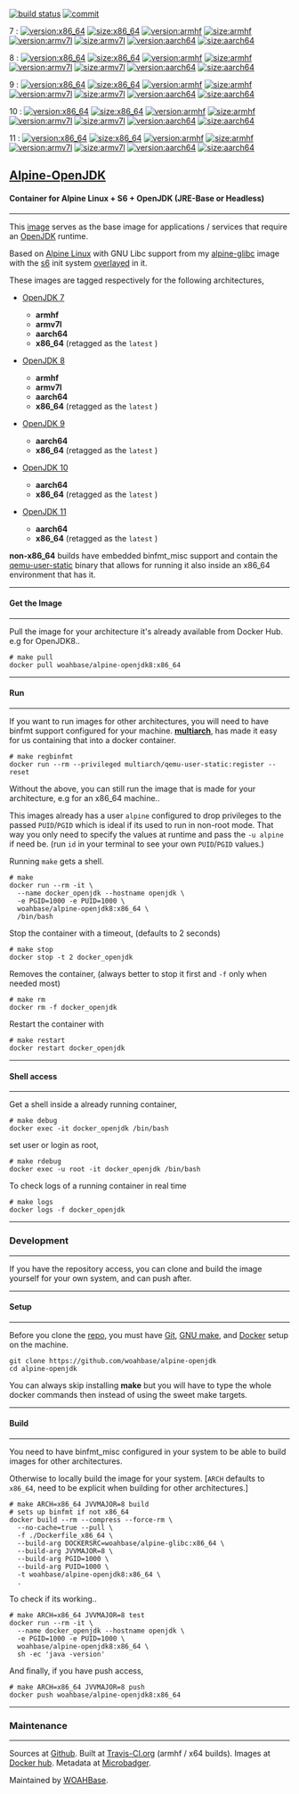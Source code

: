 [![build status][251]][232] [![commit][255]][231]

7 : [![version:x86_64][256]][235] [![size:x86_64][257]][235] [![version:armhf][258]][236] [![size:armhf][259]][236] [![version:armv7l][260]][237] [![size:armv7l][261]][237] [![version:aarch64][262]][238] [![size:aarch64][263]][238]

8 : [![version:x86_64][356]][335] [![size:x86_64][357]][335] [![version:armhf][358]][336] [![size:armhf][359]][336] [![version:armv7l][360]][337] [![size:armv7l][361]][337] [![version:aarch64][362]][338] [![size:aarch64][363]][338]

9 : [![version:x86_64][456]][435] [![size:x86_64][457]][435] [![version:armhf][458]][436] [![size:armhf][459]][436] [![version:armv7l][460]][437] [![size:armv7l][461]][437] [![version:aarch64][462]][438] [![size:aarch64][463]][438]

10 : [![version:x86_64][556]][535] [![size:x86_64][557]][535] [![version:armhf][558]][536] [![size:armhf][559]][536] [![version:armv7l][560]][537] [![size:armv7l][561]][537] [![version:aarch64][562]][538] [![size:aarch64][563]][538]

11 : [![version:x86_64][656]][635] [![size:x86_64][657]][635] [![version:armhf][658]][636] [![size:armhf][659]][636] [![version:armv7l][660]][637] [![size:armv7l][661]][637] [![version:aarch64][662]][638] [![size:aarch64][663]][638]

## [Alpine-OpenJDK][234]
#### Container for Alpine Linux + S6 + OpenJDK (JRE-Base or Headless)
---

This [image][233] serves as the base image for applications
/ services that require an [OpenJDK][135] runtime.

Based on [Alpine Linux][131] with GNU Libc support from my
[alpine-glibc][132] image with the [s6][133] init system
[overlayed][134] in it.

These images are tagged respectively for the following architectures,
* [OpenJDK 7][136]
    * **armhf**
    * **armv7l**
    * **aarch64**
    * **x86_64** (retagged as the `latest` )

* [OpenJDK 8][137]
    * **armhf**
    * **armv7l**
    * **aarch64**
    * **x86_64** (retagged as the `latest` )

* [OpenJDK 9][138]
    * **aarch64**
    * **x86_64** (retagged as the `latest` )

* [OpenJDK 10][139]
    * **aarch64**
    * **x86_64** (retagged as the `latest` )

* [OpenJDK 11][140]
    * **aarch64**
    * **x86_64** (retagged as the `latest` )

**non-x86_64** builds have embedded binfmt_misc support and contain the
[qemu-user-static][105] binary that allows for running it also inside
an x86_64 environment that has it.

---
#### Get the Image
---

Pull the image for your architecture it's already available from
Docker Hub. e.g for OpenJDK8..

```
# make pull
docker pull woahbase/alpine-openjdk8:x86_64
```

---
#### Run
---

If you want to run images for other architectures, you will need
to have binfmt support configured for your machine. [**multiarch**][104],
has made it easy for us containing that into a docker container.

```
# make regbinfmt
docker run --rm --privileged multiarch/qemu-user-static:register --reset
```

Without the above, you can still run the image that is made for your
architecture, e.g for an x86_64 machine..

This images already has a user `alpine` configured to drop
privileges to the passed `PUID`/`PGID` which is ideal if its used
to run in non-root mode. That way you only need to specify the
values at runtime and pass the `-u alpine` if need be. (run `id`
in your terminal to see your own `PUID`/`PGID` values.)

Running `make` gets a shell.

```
# make
docker run --rm -it \
  --name docker_openjdk --hostname openjdk \
  -e PGID=1000 -e PUID=1000 \
  woahbase/alpine-openjdk8:x86_64 \
  /bin/bash
```

Stop the container with a timeout, (defaults to 2 seconds)

```
# make stop
docker stop -t 2 docker_openjdk
```

Removes the container, (always better to stop it first and `-f`
only when needed most)

```
# make rm
docker rm -f docker_openjdk
```

Restart the container with

```
# make restart
docker restart docker_openjdk
```

---
#### Shell access
---

Get a shell inside a already running container,

```
# make debug
docker exec -it docker_openjdk /bin/bash
```

set user or login as root,

```
# make rdebug
docker exec -u root -it docker_openjdk /bin/bash
```

To check logs of a running container in real time

```
# make logs
docker logs -f docker_openjdk
```

---
### Development
---

If you have the repository access, you can clone and
build the image yourself for your own system, and can push after.

---
#### Setup
---

Before you clone the [repo][231], you must have [Git][101], [GNU make][102],
and [Docker][103] setup on the machine.

```
git clone https://github.com/woahbase/alpine-openjdk
cd alpine-openjdk
```
You can always skip installing **make** but you will have to
type the whole docker commands then instead of using the sweet
make targets.

---
#### Build
---

You need to have binfmt_misc configured in your system to be able
to build images for other architectures.

Otherwise to locally build the image for your system.
[`ARCH` defaults to `x86_64`, need to be explicit when building
for other architectures.]

```
# make ARCH=x86_64 JVVMAJOR=8 build
# sets up binfmt if not x86_64
docker build --rm --compress --force-rm \
  --no-cache=true --pull \
  -f ./Dockerfile_x86_64 \
  --build-arg DOCKERSRC=woahbase/alpine-glibc:x86_64 \
  --build-arg JVVMAJOR=8 \
  --build-arg PGID=1000 \
  --build-arg PUID=1000 \
  -t woahbase/alpine-openjdk8:x86_64 \
  .
```

To check if its working..

```
# make ARCH=x86_64 JVVMAJOR=8 test
docker run --rm -it \
  --name docker_openjdk --hostname openjdk \
  -e PGID=1000 -e PUID=1000 \
  woahbase/alpine-openjdk8:x86_64 \
  sh -ec 'java -version'
```

And finally, if you have push access,

```
# make ARCH=x86_64 JVVMAJOR=8 push
docker push woahbase/alpine-openjdk8:x86_64
```

---
### Maintenance
---

Sources at [Github][106]. Built at [Travis-CI.org][107] (armhf / x64 builds). Images at [Docker hub][108]. Metadata at [Microbadger][109].

Maintained by [WOAHBase][204].

[101]: https://git-scm.com
[102]: https://www.gnu.org/software/make/
[103]: https://www.docker.com
[104]: https://hub.docker.com/r/multiarch/qemu-user-static/
[105]: https://github.com/multiarch/qemu-user-static/releases/
[106]: https://github.com/
[107]: https://travis-ci.org/
[108]: https://hub.docker.com/
[109]: https://microbadger.com/

[131]: https://alpinelinux.org/
[132]: https://hub.docker.com/r/woahbase/alpine-glibc
[133]: https://skarnet.org/software/s6/
[134]: https://github.com/just-containers/s6-overlay
[135]: http://openjdk.java.net/
[136]: https://hub.docker.com/r/woahbase/alpine-openjdk7
[137]: https://hub.docker.com/r/woahbase/alpine-openjdk8
[138]: https://hub.docker.com/r/woahbase/alpine-openjdk9
[139]: https://hub.docker.com/r/woahbase/alpine-openjdk10
[140]: https://hub.docker.com/r/woahbase/alpine-openjdk11

[201]: https://github.com/woahbase
[202]: https://travis-ci.org/woahbase/
[203]: https://hub.docker.com/u/woahbase
[204]: https://woahbase.online/

[231]: https://github.com/woahbase/alpine-openjdk
[232]: https://travis-ci.org/woahbase/alpine-openjdk
[233]: https://hub.docker.com/r/woahbase/alpine-openjdk8
[234]: https://woahbase.online/#/images/alpine-openjdk
[235]: https://microbadger.com/images/woahbase/alpine-openjdk7:x86_64
[236]: https://microbadger.com/images/woahbase/alpine-openjdk7:armhf
[237]: https://microbadger.com/images/woahbase/alpine-openjdk7:armv7l
[238]: https://microbadger.com/images/woahbase/alpine-openjdk7:aarch64

[251]: https://travis-ci.org/woahbase/alpine-openjdk.svg?branch=master

[255]: https://images.microbadger.com/badges/commit/woahbase/alpine-openjdk.svg

[256]: https://images.microbadger.com/badges/version/woahbase/alpine-openjdk7:x86_64.svg
[257]: https://images.microbadger.com/badges/image/woahbase/alpine-openjdk7:x86_64.svg

[258]: https://images.microbadger.com/badges/version/woahbase/alpine-openjdk7:armhf.svg
[259]: https://images.microbadger.com/badges/image/woahbase/alpine-openjdk7:armhf.svg

[260]: https://images.microbadger.com/badges/version/woahbase/alpine-openjdk7:armv7l.svg
[261]: https://images.microbadger.com/badges/image/woahbase/alpine-openjdk7:armv7l.svg

[262]: https://images.microbadger.com/badges/version/woahbase/alpine-openjdk7:aarch64.svg
[263]: https://images.microbadger.com/badges/image/woahbase/alpine-openjdk7:aarch64.svg


[335]: https://microbadger.com/images/woahbase/alpine-openjdk8:x86_64
[336]: https://microbadger.com/images/woahbase/alpine-openjdk8:armhf
[337]: https://microbadger.com/images/woahbase/alpine-openjdk8:armv7l
[338]: https://microbadger.com/images/woahbase/alpine-openjdk8:aarch64

[356]: https://images.microbadger.com/badges/version/woahbase/alpine-openjdk8:x86_64.svg
[357]: https://images.microbadger.com/badges/image/woahbase/alpine-openjdk8:x86_64.svg

[358]: https://images.microbadger.com/badges/version/woahbase/alpine-openjdk8:armhf.svg
[359]: https://images.microbadger.com/badges/image/woahbase/alpine-openjdk8:armhf.svg

[360]: https://images.microbadger.com/badges/version/woahbase/alpine-openjdk8:armv7l.svg
[361]: https://images.microbadger.com/badges/image/woahbase/alpine-openjdk8:armv7l.svg

[362]: https://images.microbadger.com/badges/version/woahbase/alpine-openjdk8:aarch64.svg
[363]: https://images.microbadger.com/badges/image/woahbase/alpine-openjdk8:aarch64.svg


[435]: https://microbadger.com/images/woahbase/alpine-openjdk9:x86_64
[436]: https://microbadger.com/images/woahbase/alpine-openjdk9:armhf
[437]: https://microbadger.com/images/woahbase/alpine-openjdk9:armv7l
[438]: https://microbadger.com/images/woahbase/alpine-openjdk9:aarch64

[456]: https://images.microbadger.com/badges/version/woahbase/alpine-openjdk9:x86_64.svg
[457]: https://images.microbadger.com/badges/image/woahbase/alpine-openjdk9:x86_64.svg

[458]: https://images.microbadger.com/badges/version/woahbase/alpine-openjdk9:armhf.svg
[459]: https://images.microbadger.com/badges/image/woahbase/alpine-openjdk9:armhf.svg

[460]: https://images.microbadger.com/badges/version/woahbase/alpine-openjdk9:armv7l.svg
[461]: https://images.microbadger.com/badges/image/woahbase/alpine-openjdk9:armv7l.svg

[462]: https://images.microbadger.com/badges/version/woahbase/alpine-openjdk9:aarch64.svg
[463]: https://images.microbadger.com/badges/image/woahbase/alpine-openjdk9:aarch64.svg


[535]: https://microbadger.com/images/woahbase/alpine-openjdk10:x86_64
[536]: https://microbadger.com/images/woahbase/alpine-openjdk10:armhf
[537]: https://microbadger.com/images/woahbase/alpine-openjdk10:armv7l
[538]: https://microbadger.com/images/woahbase/alpine-openjdk10:aarch64

[556]: https://images.microbadger.com/badges/version/woahbase/alpine-openjdk10:x86_64.svg
[557]: https://images.microbadger.com/badges/image/woahbase/alpine-openjdk10:x86_64.svg

[558]: https://images.microbadger.com/badges/version/woahbase/alpine-openjdk10:armhf.svg
[559]: https://images.microbadger.com/badges/image/woahbase/alpine-openjdk10:armhf.svg

[560]: https://images.microbadger.com/badges/version/woahbase/alpine-openjdk10:armv7l.svg
[561]: https://images.microbadger.com/badges/image/woahbase/alpine-openjdk10:armv7l.svg

[562]: https://images.microbadger.com/badges/version/woahbase/alpine-openjdk10:aarch64.svg
[563]: https://images.microbadger.com/badges/image/woahbase/alpine-openjdk10:aarch64.svg


[635]: https://microbadger.com/images/woahbase/alpine-openjdk11:x86_66
[636]: https://microbadger.com/images/woahbase/alpine-openjdk11:armhf
[637]: https://microbadger.com/images/woahbase/alpine-openjdk11:armv7l
[638]: https://microbadger.com/images/woahbase/alpine-openjdk11:aarch64

[656]: https://images.microbadger.com/badges/version/woahbase/alpine-openjdk11:x86_64.svg
[657]: https://images.microbadger.com/badges/image/woahbase/alpine-openjdk11:x86_64.svg

[658]: https://images.microbadger.com/badges/version/woahbase/alpine-openjdk11:armhf.svg
[659]: https://images.microbadger.com/badges/image/woahbase/alpine-openjdk11:armhf.svg

[660]: https://images.microbadger.com/badges/version/woahbase/alpine-openjdk11:armv7l.svg
[661]: https://images.microbadger.com/badges/image/woahbase/alpine-openjdk11:armv7l.svg

[662]: https://images.microbadger.com/badges/version/woahbase/alpine-openjdk11:aarch64.svg
[663]: https://images.microbadger.com/badges/image/woahbase/alpine-openjdk11:aarch64.svg
